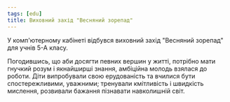 ```yaml
---
tags: [edu]
title: Виховний захід "Весняний зорепад"
---
```


У комп'ютерному кабінеті відбувся виховний захід "Весняний зорепад" для учнів 5-А класу.

Погодившись, що аби досягти певних вершин у житті, потрібно мати гнучкий розум і якнайширші знання, амбіційна молодь взялася до роботи. Діти випробували свою ерудованість та вчилися бути спостережливими, уважними; тренували кмітливість і швидкість мислення, розвивали бажання пізнавати навколишній світ.

<slideshow id="72157682041877695"></slideshow>
